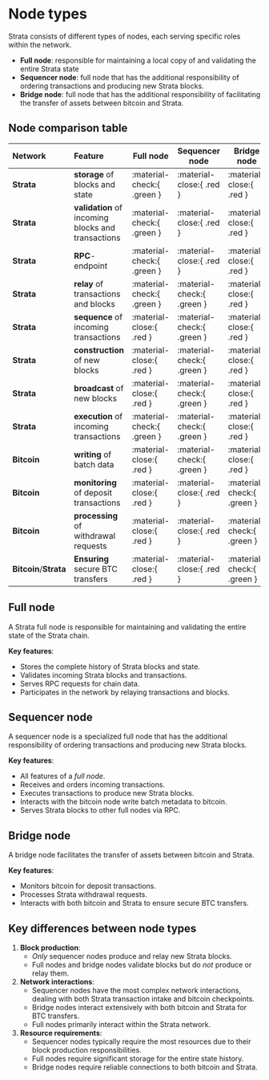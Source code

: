 # Node types

Strata consists of different types of nodes,
each serving specific roles within the network.

- **Full node**: responsible for maintaining a local copy of
  and validating the entire Strata state
- **Sequencer node**: full node that has the additional responsibility
  of ordering transactions and producing new Strata blocks.
- **Bridge node**: full node that has the additional responsibility
  of facilitating the transfer of assets between bitcoin and Strata.

## Node comparison table

<!-- markdownlint-disable line-length -->

| Network                | Feature                                            | Full node                  | Sequencer node             | Bridge node                |
| :--------------------- | :------------------------------------------------- | -------------------------- | -------------------------- | -------------------------- |
| **Strata**             | **storage** of blocks and state                    | :material-check:{ .green } | :material-close:{ .red }   | :material-close:{ .red }   |
| **Strata**             | **validation** of incoming blocks and transactions | :material-check:{ .green } | :material-close:{ .red }   | :material-close:{ .red }   |
| **Strata**             | **RPC**-endpoint                                   | :material-check:{ .green } | :material-close:{ .red }   | :material-close:{ .red }   |
| **Strata**             | **relay** of transactions and blocks               | :material-check:{ .green } | :material-check:{ .green } | :material-close:{ .red }   |
| **Strata**             | **sequence** of incoming transactions              | :material-close:{ .red }   | :material-check:{ .green } | :material-close:{ .red }   |
| **Strata**             | **construction** of new blocks                     | :material-close:{ .red }   | :material-check:{ .green } | :material-close:{ .red }   |
| **Strata**             | **broadcast** of new blocks                        | :material-close:{ .red }   | :material-check:{ .green } | :material-close:{ .red }   |
| **Strata**             | **execution** of incoming transactions             | :material-check:{ .green } | :material-check:{ .green } | :material-close:{ .red }   |
| **Bitcoin**            | **writing** of batch data                          | :material-close:{ .red }   | :material-check:{ .green } | :material-close:{ .red }   |
| **Bitcoin**            | **monitoring** of deposit transactions             | :material-close:{ .red }   | :material-close:{ .red }   | :material-check:{ .green } |
| **Bitcoin**            | **processing** of withdrawal requests              | :material-close:{ .red }   | :material-close:{ .red }   | :material-check:{ .green } |
| **Bitcoin**/**Strata** | **Ensuring** secure BTC transfers                  | :material-close:{ .red }   | :material-close:{ .red }   | :material-check:{ .green } |

<!-- markdownlint-enable line-length -->

## Full node

A Strata full node is responsible for maintaining
and validating the entire state of the Strata chain.

**Key features**:

- Stores the complete history of Strata blocks and state.
- Validates incoming Strata blocks and transactions.
- Serves RPC requests for chain data.
- Participates in the network by relaying transactions and blocks.

## Sequencer node

A sequencer node is a specialized full node that has
the additional responsibility of ordering transactions
and producing new Strata blocks.

**Key features**:

- All features of a _full node_.
- Receives and orders incoming transactions.
- Executes transactions to produce new Strata blocks.
- Interacts with the bitcoin node write batch metadata to bitcoin.
- Serves Strata blocks to other full nodes via RPC.

## Bridge node

A bridge node facilitates the transfer of assets between
bitcoin and Strata.

**Key features**:

- Monitors bitcoin for deposit transactions.
- Processes Strata withdrawal requests.
- Interacts with both bitcoin and Strata to ensure secure BTC transfers.

## Key differences between node types

<!-- prettier-ignore-start -->

1. **Block production**:
    - _Only_ sequencer nodes produce and relay new Strata blocks.
    - Full nodes and bridge nodes validate blocks
      but do _not_ produce or relay them.
2. **Network interactions**:
    - Sequencer nodes have the most complex network interactions,
      dealing with both Strata transaction intake and bitcoin checkpoints.
    - Bridge nodes interact extensively with both bitcoin
      and Strata for BTC transfers.
    - Full nodes primarily interact within the Strata network.
3. **Resource requirements**:
    - Sequencer nodes typically require the most resources
      due to their block production responsibilities.
    - Full nodes require significant storage for the entire state history.
    - Bridge nodes require reliable connections to both bitcoin and Strata.

<!-- prettier-ignore-end -->
